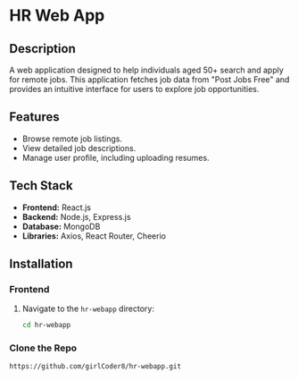 # HR Web App

## Description
A web application designed to help individuals aged 50+ search and apply for remote jobs. This application fetches job data from "Post Jobs Free" and provides an intuitive interface for users to explore job opportunities.

## Features
- Browse remote job listings.
- View detailed job descriptions.
- Manage user profile, including uploading resumes.

## Tech Stack
- **Frontend:** React.js
- **Backend:** Node.js, Express.js
- **Database:** MongoDB
- **Libraries:** Axios, React Router, Cheerio

## Installation

### Frontend
1. Navigate to the `hr-webapp` directory:
   ```bash
   cd hr-webapp

### Clone the Repo
````
https://github.com/girlCoder8/hr-webapp.git
